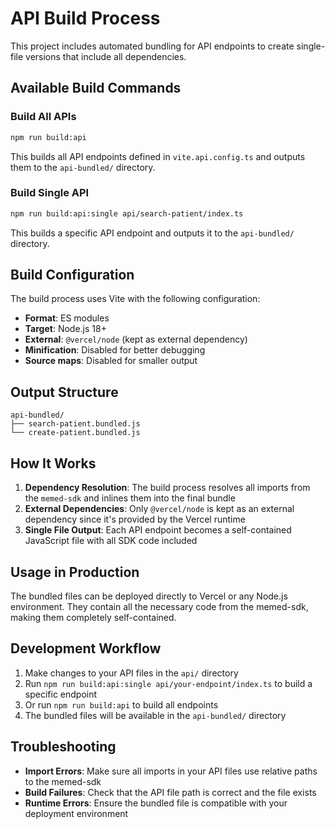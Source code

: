 # API Build Process

This project includes automated bundling for API endpoints to create single-file versions that include all dependencies.

## Available Build Commands

### Build All APIs
```bash
npm run build:api
```
This builds all API endpoints defined in `vite.api.config.ts` and outputs them to the `api-bundled/` directory.

### Build Single API
```bash
npm run build:api:single api/search-patient/index.ts
```
This builds a specific API endpoint and outputs it to the `api-bundled/` directory.

## Build Configuration

The build process uses Vite with the following configuration:

- **Format**: ES modules
- **Target**: Node.js 18+
- **External**: `@vercel/node` (kept as external dependency)
- **Minification**: Disabled for better debugging
- **Source maps**: Disabled for smaller output

## Output Structure

```
api-bundled/
├── search-patient.bundled.js
└── create-patient.bundled.js
```

## How It Works

1. **Dependency Resolution**: The build process resolves all imports from the `memed-sdk` and inlines them into the final bundle
2. **External Dependencies**: Only `@vercel/node` is kept as an external dependency since it's provided by the Vercel runtime
3. **Single File Output**: Each API endpoint becomes a self-contained JavaScript file with all SDK code included

## Usage in Production

The bundled files can be deployed directly to Vercel or any Node.js environment. They contain all the necessary code from the memed-sdk, making them completely self-contained.

## Development Workflow

1. Make changes to your API files in the `api/` directory
2. Run `npm run build:api:single api/your-endpoint/index.ts` to build a specific endpoint
3. Or run `npm run build:api` to build all endpoints
4. The bundled files will be available in the `api-bundled/` directory

## Troubleshooting

- **Import Errors**: Make sure all imports in your API files use relative paths to the memed-sdk
- **Build Failures**: Check that the API file path is correct and the file exists
- **Runtime Errors**: Ensure the bundled file is compatible with your deployment environment
